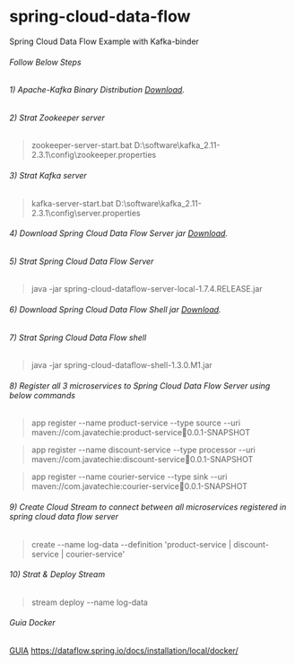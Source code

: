 # spring-cloud-data-flow
Spring Cloud Data Flow Example with Kafka-binder 

###### Follow Below Steps

###### 1) Apache-Kafka Binary Distribution [Download](http://apachemirror.wuchna.com/kafka/2.3.1/kafka_2.11-2.3.1.tgz).

###### 2) Strat Zookeeper server
> zookeeper-server-start.bat D:\software\kafka_2.11-2.3.1\config\zookeeper.properties

###### 3) Strat Kafka server 
> kafka-server-start.bat D:\software\kafka_2.11-2.3.1\config\server.properties

###### 4) Download Spring Cloud Data Flow Server jar [Download](https://repo.spring.io/milestone/org/springframework/cloud/spring-cloud-dataflow-server-local/1.7.4.RELEASE/spring-cloud-dataflow-server-local-1.7.4.RELEASE.jar).

###### 5) Strat Spring Cloud Data Flow Server 
> java -jar spring-cloud-dataflow-server-local-1.7.4.RELEASE.jar

###### 6) Download Spring Cloud Data Flow Shell jar [Download](http://repo.spring.io/milestone/org/springframework/cloud/spring-cloud-dataflow-shell/1.3.0.M1/spring-cloud-dataflow-shell-1.3.0.M1.jar).

###### 7) Strat Spring Cloud Data Flow shell 
> java -jar spring-cloud-dataflow-shell-1.3.0.M1.jar

###### 8) Register all 3 microservices to Spring Cloud Data Flow Server using below commands
> app register --name product-service --type source --uri maven://com.javatechie:product-service:jar:0.0.1-SNAPSHOT

> app register --name discount-service --type processor --uri maven://com.javatechie:discount-service:jar:0.0.1-SNAPSHOT

> app register --name courier-service --type sink --uri maven://com.javatechie:courier-service:jar:0.0.1-SNAPSHOT

###### 9) Create Cloud Stream to connect between all microservices registered in spring cloud data flow server
> create --name log-data --definition 'product-service | discount-service | courier-service'

###### 10) Strat & Deploy Stream 
> stream deploy --name log-data
###### Guia Docker 
[GUIA](https://docs.confluent.io/3.2.2/installation/docker/docs/quickstart.html)
https://dataflow.spring.io/docs/installation/local/docker/